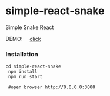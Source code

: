 # simple-react-snake
Simple Snake React


DEMO: &nbsp;&nbsp;&nbsp; [click](https://pixeji.github.io/simple-react-snake/)


### Installation

```
cd simple-react-snake
 npm install
 npm run start

 #open browser http://0.0.0.0:3000
```

